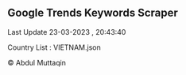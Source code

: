 

## Google Trends Keywords Scraper 
 
Last Update 23-03-2023 , 20:43:40

Country List :
VIETNAM.json



© Abdul Muttaqin 
